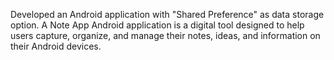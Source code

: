 Developed an Android application with "Shared Preference" as data storage option. A Note App 
Android application is a digital tool designed to help users capture, organize, and manage their 
notes, ideas, and information on their Android devices.
